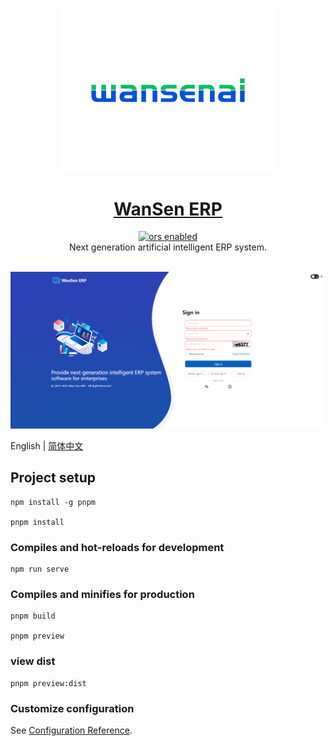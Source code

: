 <p align="center">
  <a href="https://www.antdv.com/">
    <img width="350" src="/images/wansenai-logo.png">
  </a>
</p>

<h1 align="center">
  <a href="#" target="_blank">WanSen ERP</a>
</h1>


<div align="center">
  <a href="">
    <img src="https://app.fossa.com/api/projects/git%2Bgithub.com%2Fsummer-os%2Fsummer-boot.svg?type=shield"
      alt="ors enabled" />
  </a>
</div>

<div align="center">
Next generation artificial intelligent ERP system.
</div>
<br />

![](images/login-page-en.png)

English | [简体中文](./README-zh_CN.md)

## Project setup
```
npm install -g pnpm

pnpm install
```

### Compiles and hot-reloads for development
```
npm run serve
```

### Compiles and minifies for production
```
pnpm build

pnpm preview
```

### view dist 
```
pnpm preview:dist
```

### Customize configuration
See [Configuration Reference](https://cli.vuejs.org/config/).
